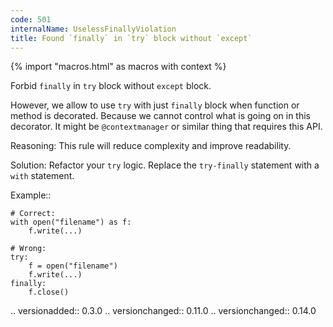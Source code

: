 ```yaml
---
code: 501
internalName: UselessFinallyViolation
title: Found `finally` in `try` block without `except`
---
```


{% import "macros.html" as macros with context %}

Forbid `finally` in `try` block without `except` block.

However, we allow to use `try` with just `finally` block when function
or method is decorated. Because we cannot control what is going on in
this decorator. It might be `@contextmanager` or similar thing that
requires this API.

Reasoning: This rule will reduce complexity and improve readability.

Solution: Refactor your `try` logic. Replace the `try-finally` statement
with a `with` statement.

Example::

    # Correct:
    with open("filename") as f:
        f.write(...)
    
    # Wrong:
    try:
        f = open("filename")
        f.write(...)
    finally:
        f.close()

.. versionadded:: 0.3.0 .. versionchanged:: 0.11.0 .. versionchanged::
0.14.0